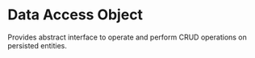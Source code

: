 
# Data Access Object

Provides abstract interface to operate and perform CRUD operations on persisted entities.